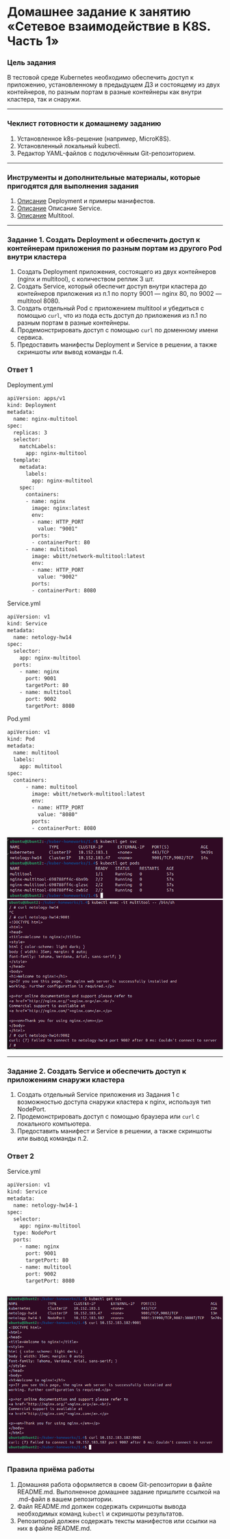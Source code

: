 # Домашнее задание к занятию «Сетевое взаимодействие в K8S. Часть 1»

### Цель задания

В тестовой среде Kubernetes необходимо обеспечить доступ к приложению, установленному в предыдущем ДЗ и состоящему из двух контейнеров, по разным портам в разные контейнеры как внутри кластера, так и снаружи.

------

### Чеклист готовности к домашнему заданию

1. Установленное k8s-решение (например, MicroK8S).
2. Установленный локальный kubectl.
3. Редактор YAML-файлов с подключённым Git-репозиторием.

------

### Инструменты и дополнительные материалы, которые пригодятся для выполнения задания

1. [Описание](https://kubernetes.io/docs/concepts/workloads/controllers/deployment/) Deployment и примеры манифестов.
2. [Описание](https://kubernetes.io/docs/concepts/services-networking/service/) Описание Service.
3. [Описание](https://github.com/wbitt/Network-MultiTool) Multitool.

------

### Задание 1. Создать Deployment и обеспечить доступ к контейнерам приложения по разным портам из другого Pod внутри кластера

1. Создать Deployment приложения, состоящего из двух контейнеров (nginx и multitool), с количеством реплик 3 шт.
2. Создать Service, который обеспечит доступ внутри кластера до контейнеров приложения из п.1 по порту 9001 — nginx 80, по 9002 — multitool 8080.
3. Создать отдельный Pod с приложением multitool и убедиться с помощью `curl`, что из пода есть доступ до приложения из п.1 по разным портам в разные контейнеры.
4. Продемонстрировать доступ с помощью `curl` по доменному имени сервиса.
5. Предоставить манифесты Deployment и Service в решении, а также скриншоты или вывод команды п.4.


### Ответ 1
Deployment.yml
```
apiVersion: apps/v1
kind: Deployment
metadata:
  name: nginx-multitool
spec:
  replicas: 3
  selector:
    matchLabels:
      app: nginx-multitool
  template:
    metadata:
      labels:
        app: nginx-multitool
    spec:
      containers:
      - name: nginx
        image: nginx:latest
        env:
        - name: HTTP_PORT            
          value: "9001"
        ports:
        - containerPort: 80
      - name: multitool
        image: wbitt/network-multitool:latest
        env:
        - name: HTTP_PORT            
          value: "9002"
        ports:
        - containerPort: 8080

```

Service.yml
```
apiVersion: v1
kind: Service
metadata:
  name: netology-hw14
spec:
  selector:
    app: nginx-multitool
  ports:
    - name: nginx
      port: 9001
      targetPort: 80
    - name: multitool
      port: 9002
      targetPort: 8080

```

Pod.yml
```
apiVersion: v1
kind: Pod
metadata:
  name: multitool
  labels:
    app: multitool
spec:
  containers:
      - name: multitool
        image: wbitt/network-multitool:latest
        env:
        - name: HTTP_PORT            
          value: "8080"
        ports:
        - containerPort: 8080
```
![Текст описания](https://github.com/alibok86/kuber-homeworks/blob/main/1.4/1.png)
![Текст описания](https://github.com/alibok86/kuber-homeworks/blob/main/1.4/2.png)

------

### Задание 2. Создать Service и обеспечить доступ к приложениям снаружи кластера

1. Создать отдельный Service приложения из Задания 1 с возможностью доступа снаружи кластера к nginx, используя тип NodePort.
2. Продемонстрировать доступ с помощью браузера или `curl` с локального компьютера.
3. Предоставить манифест и Service в решении, а также скриншоты или вывод команды п.2.


### Ответ 2

Service.yml

```
apiVersion: v1
kind: Service
metadata:
  name: netology-hw14-1
spec:
  selector:
    app: nginx-multitool
  type: NodePort
  ports:
    - name: nginx
      port: 9001
      targetPort: 80
    - name: multitool
      port: 9002
      targetPort: 8080

```
![Текст описания](https://github.com/alibok86/kuber-homeworks/blob/main/1.4/3.png)
------

### Правила приёма работы

1. Домашняя работа оформляется в своем Git-репозитории в файле README.md. Выполненное домашнее задание пришлите ссылкой на .md-файл в вашем репозитории.
2. Файл README.md должен содержать скриншоты вывода необходимых команд `kubectl` и скриншоты результатов.
3. Репозиторий должен содержать тексты манифестов или ссылки на них в файле README.md.

